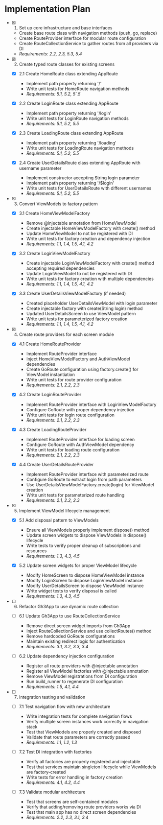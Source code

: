 # Implementation Plan

- [x] 1. Set up core infrastructure and base interfaces
  - Create base route class with navigation methods (push, go, replace)
  - Create RouteProvider interface for modular route configuration
  - Create RouteCollectionService to gather routes from all providers via DI
  - _Requirements: 2.2, 2.3, 5.3, 5.4_

- [x] 2. Create typed route classes for existing screens
  - [x] 2.1 Create HomeRoute class extending AppRoute
    - Implement path property returning '/'
    - Write unit tests for HomeRoute navigation methods
    - _Requirements: 5.1, 5.2, 5`.5_
  
  - [x] 2.2 Create LoginRoute class extending AppRoute
    - Implement path property returning '/login'
    - Write unit tests for LoginRoute navigation methods
    - _Requirements: 5.1, 5.2, 5.5_
  
  - [x] 2.3 Create LoadingRoute class extending AppRoute
    - Implement path property returning '/loading'
    - Write unit tests for LoadingRoute navigation methods
    - _Requirements: 5.1, 5.2, 5.5_
  
  - [x] 2.4 Create UserDetailsRoute class extending AppRoute with username parameter
    - Implement constructor accepting String login parameter
    - Implement path property returning '/$login'
    - Write unit tests for UserDetailsRoute with different usernames
    - _Requirements: 5.1, 5.2, 5.5_

- [x] 3. Convert ViewModels to factory pattern
  - [x] 3.1 Create HomeViewModelFactory
    - Remove @injectable annotation from HomeViewModel
    - Create injectable HomeViewModelFactory with create() method
    - Update HomeViewModel to not be registered with DI
    - Write unit tests for factory creation and dependency injection
    - _Requirements: 1.1, 1.4, 1.5, 4.1, 4.2_
  
  - [x] 3.2 Create LoginViewModelFactory
    - Create injectable LoginViewModelFactory with create() method accepting required dependencies
    - Update LoginViewModel to not be registered with DI
    - Write unit tests for factory creation with multiple dependencies
    - _Requirements: 1.1, 1.4, 1.5, 4.1, 4.2_
  
  - [x] 3.3 Create UserDetailsViewModelFactory (if needed)
    - Created placeholder UserDetailsViewModel with login parameter
    - Create injectable factory with create(String login) method
    - Updated UserDetailsScreen to use ViewModel pattern
    - Write unit tests for parameterized factory creation
    - _Requirements: 1.1, 1.4, 1.5, 4.1, 4.2_

- [x] 4. Create route providers for each screen module
  - [x] 4.1 Create HomeRouteProvider
    - Implement RouteProvider interface
    - Inject HomeViewModelFactory and AuthViewModel dependencies
    - Create GoRoute configuration using factory.create() for ViewModel instantiation
    - Write unit tests for route provider configuration
    - _Requirements: 2.1, 2.2, 2.3_
  
  - [x] 4.2 Create LoginRouteProvider
    - Implement RouteProvider interface with LoginViewModelFactory
    - Configure GoRoute with proper dependency injection
    - Write unit tests for login route configuration
    - _Requirements: 2.1, 2.2, 2.3_
  
  - [x] 4.3 Create LoadingRouteProvider
    - Implement RouteProvider interface for loading screen
    - Configure GoRoute with AuthViewModel dependency
    - Write unit tests for loading route configuration
    - _Requirements: 2.1, 2.2, 2.3_
  
  - [x] 4.4 Create UserDetailsRouteProvider
    - Implement RouteProvider interface with parameterized route
    - Configure GoRoute to extract login from path parameters
    - Use UserDetailsViewModelFactory.create(login) for ViewModel creation
    - Write unit tests for parameterized route handling
    - _Requirements: 2.1, 2.2, 2.3_

- [x] 5. Implement ViewModel lifecycle management
  - [x] 5.1 Add disposal pattern to ViewModels
    - Ensure all ViewModels properly implement dispose() method
    - Update screen widgets to dispose ViewModels in dispose() lifecycle
    - Write tests to verify proper cleanup of subscriptions and resources
    - _Requirements: 1.3, 4.3, 4.5_
  
  - [x] 5.2 Update screen widgets for proper ViewModel lifecycle
    - Modify HomeScreen to dispose HomeViewModel instance
    - Modify LoginScreen to dispose LoginViewModel instance
    - Modify UserDetailsScreen to dispose ViewModel instance
    - Write widget tests to verify disposal is called
    - _Requirements: 1.3, 4.3, 4.5_

- [ ] 6. Refactor Gh3App to use dynamic route collection
  - [ ] 6.1 Update Gh3App to use RouteCollectionService
    - Remove direct screen widget imports from Gh3App
    - Inject RouteCollectionService and use collectRoutes() method
    - Remove hardcoded GoRoute configurations
    - Maintain existing redirect logic for authentication
    - _Requirements: 3.1, 3.2, 3.3, 3.4_
  
  - [ ] 6.2 Update dependency injection configuration
    - Register all route providers with @injectable annotation
    - Register all ViewModel factories with @injectable annotation
    - Remove ViewModel registrations from DI configuration
    - Run build_runner to regenerate DI configuration
    - _Requirements: 1.5, 4.1, 4.4_

- [ ] 7. Integration testing and validation
  - [ ] 7.1 Test navigation flow with new architecture
    - Write integration tests for complete navigation flows
    - Verify multiple screen instances work correctly in navigation stack
    - Test that ViewModels are properly created and disposed
    - Validate that route parameters are correctly passed
    - _Requirements: 1.1, 1.2, 1.3_
  
  - [ ] 7.2 Test DI integration with factories
    - Verify all factories are properly registered and injectable
    - Test that services maintain singleton lifecycle while ViewModels are factory-created
    - Write tests for error handling in factory creation
    - _Requirements: 4.1, 4.2, 4.4_
  
  - [ ] 7.3 Validate modular architecture
    - Test that screens are self-contained modules
    - Verify that adding/removing route providers works via DI
    - Test that main app has no direct screen dependencies
    - _Requirements: 2.2, 2.3, 3.1, 3.4_